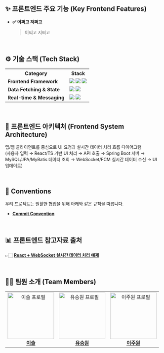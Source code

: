 ## ✨ 프론트엔드 주요 기능 (Key Frontend Features)

- **✅ 어쩌고 저쩌고**
  > 어쩌고 저쩌고

<br>

## ⚙️ 기술 스택 (Tech Stack)

<table>
  <tr>
    <th>Category</th>
    <th>Stack</th>
  </tr>
  <tr>
    <td><strong>Frontend Framework</strong></td>
    <td>
      <img src="https://img.shields.io/badge/React-61DAFB?style=for-the-badge&logo=react&logoColor=black">
      <img src="https://img.shields.io/badge/TypeScript-3178C6?style=for-the-badge&logo=typescript&logoColor=white">
      <img src="https://img.shields.io/badge/TailwindCSS-06B6D4?style=for-the-badge&logo=tailwind-css&logoColor=white">
    </td>
  </tr>
  <tr>
    <td><strong>Data Fetching & State</strong></td>
    <td>
      <img src="https://img.shields.io/badge/Redux-764ABC?style=for-the-badge&logo=redux&logoColor=white">
      <img src="https://img.shields.io/badge/ReactQuery-FF4154?style=for-the-badge&logoColor=white">
    </td>
  </tr>
  <tr>
    <td><strong>Real-time & Messaging</strong></td>
    <td>
      <img src="https://img.shields.io/badge/WebSocket-0082C9?style=for-the-badge&logoColor=white">
      <img src="https://img.shields.io/badge/FCM-FCA121?style=for-the-badge&logo=firebase&logoColor=white">
    </td>
  </tr>
</table>

<br>

## 🤖 프론트엔드 아키텍처 (Frontend System Architecture)

앱/웹 클라이언트를 중심으로 UI 요청과 실시간 데이터 처리 흐름 다이어그램  
(사용자 입력 → React/TS 기반 UI 처리 → API 호출 → Spring Boot 서버 → MySQL/JPA/MyBatis 데이터 조회 → WebSocket/FCM 실시간 데이터 수신 → UI 업데이트)

<br>

## 🤝 Conventions
우리 프로젝트는 원활한 협업을 위해 아래와 같은 규칙을 따릅니다.

- **[Commit Convention](./.github/COMMIT_CONVENTION.md)**

<br>

## 📊 프론트엔드 참고자료 출처

👉🏻 **[React + WebSocket 실시간 데이터 처리 예제](https://www.digitalocean.com/community/tutorials/react-websockets)**

<br>

## 💁‍♂️ 팀원 소개 (Team Members)

<table align="center">
  <tr>
    <td align="center">
      <a href="https://github.com/seul15">
        <img src="https://github.com/seul15.png" alt="이슬 프로필" width="150" height="150"/><br>
        <b>이슬</b>
      </a>
    </td>
    <td align="center">
      <a href="https://github.com/seungwon-yu">
        <img src="https://github.com/seungwon-yu.png" alt="유승원 프로필" width="150" height="150"/><br>
        <b>유승원</b>
      </a>
    </td>
    <td align="center">
      <a href="https://github.com/juwon1105">
        <img src="https://github.com/juwon1105.png" alt="이주원 프로필" width="150" height="150"/><br>
        <b>이주원</b>
      </a>
    </td>
  </tr>
</table>
